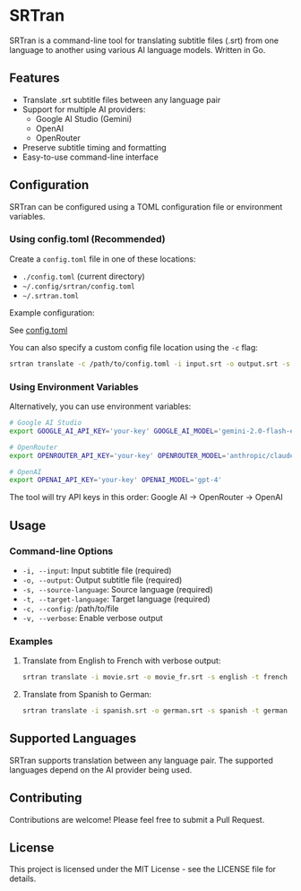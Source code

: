 # SRTran

SRTran is a command-line tool for translating subtitle files (.srt) from one language to another using various AI language models. Written in Go.

## Features

- Translate .srt subtitle files between any language pair
- Support for multiple AI providers:
  - Google AI Studio (Gemini)
  - OpenAI
  - OpenRouter
- Preserve subtitle timing and formatting
- Easy-to-use command-line interface

## Configuration

SRTran can be configured using a TOML configuration file or environment variables.

### Using config.toml (Recommended)

Create a `config.toml` file in one of these locations:
- `./config.toml` (current directory)
- `~/.config/srtran/config.toml`
- `~/.srtran.toml`

Example configuration:

See [config.toml](config.toml)

You can also specify a custom config file location using the `-c` flag:
```bash
srtran translate -c /path/to/config.toml -i input.srt -o output.srt -s english -t norwegian
```

### Using Environment Variables

Alternatively, you can use environment variables:
```bash
# Google AI Studio
export GOOGLE_AI_API_KEY='your-key' GOOGLE_AI_MODEL='gemini-2.0-flash-exp'

# OpenRouter
export OPENROUTER_API_KEY='your-key' OPENROUTER_MODEL='anthropic/claude-3.5-sonnet'

# OpenAI
export OPENAI_API_KEY='your-key' OPENAI_MODEL='gpt-4'
```

The tool will try API keys in this order: Google AI → OpenRouter → OpenAI

## Usage

### Command-line Options

- `-i, --input`: Input subtitle file (required)
- `-o, --output`: Output subtitle file (required)
- `-s, --source-language`: Source language (required)
- `-t, --target-language`: Target language (required)
- `-c, --config`:  /path/to/file
- `-v, --verbose`: Enable verbose output

### Examples

1. Translate from English to French with verbose output:
   ```bash
   srtran translate -i movie.srt -o movie_fr.srt -s english -t french -v
   ```

2. Translate from Spanish to German:
   ```bash
   srtran translate -i spanish.srt -o german.srt -s spanish -t german
   ```

## Supported Languages

SRTran supports translation between any language pair. The supported languages depend on the AI provider being used.

## Contributing

Contributions are welcome! Please feel free to submit a Pull Request.

## License

This project is licensed under the MIT License - see the LICENSE file for details.
